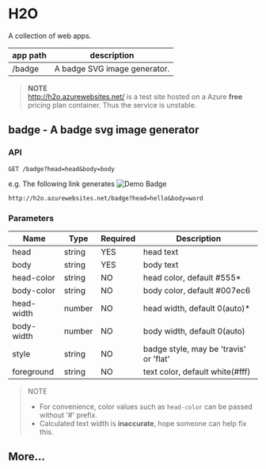 # H2O

A collection of web apps.

app path | description
---- | ----
/badge | A badge SVG image generator.

> **NOTE**<br/>
> http://h2o.azurewebsites.net/ is a test site hosted on a Azure **free** pricing plan container. Thus the service is unstable.

## badge - A badge svg image generator
### API

    GET /badge?head=head&body=body

e.g. The following link generates ![Demo Badge](http://h2o.azurewebsites.net/badge?head=hello&body=word)

    http://h2o.azurewebsites.net/badge?head=hello&body=word

### Parameters
Name | Type | Required | Description
---- | ---- | ---- | ----
head | string | YES | head text
body | string | YES | body text
head-color | string | NO | head color, default #555*
body-color | string | NO | body color, default #007ec6
head-width | number | NO | head width, default 0(auto)*
body-width | number | NO | body width, default 0(auto)
style | string | NO | badge style, may be 'travis' or 'flat'
foreground | string | NO | text color, default white(#fff)

> NOTE<br/>
> - For convenience, color values such as `head-color` can be passed without '#' prefix.
> - Calculated text width is **inaccurate**, hope someone can help fix this.

## More...
